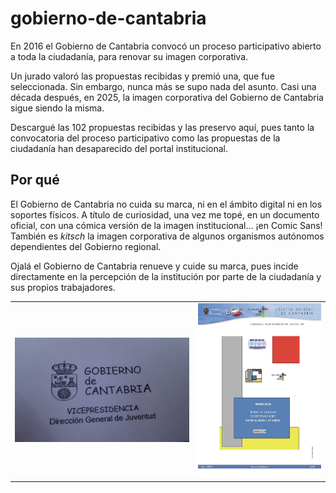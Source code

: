 # gobierno-de-cantabria

En 2016 el Gobierno de Cantabria convocó un proceso participativo abierto a toda la ciudadanía, para renovar su imagen corporativa.

Un jurado valoró las propuestas recibidas y premió una, que fue seleccionada. Sin embargo, nunca más se supo nada del asunto. Casi una década después, en 2025, la imagen corporativa del Gobierno de Cantabria sigue siendo la misma.

Descargué las 102 propuestas recibidas y las preservo aquí, pues tanto la convocatoria del proceso participativo como las propuestas de la ciudadanía han desaparecido del portal institucional.

## Por qué

El Gobierno de Cantabria no cuida su marca, ni en el ámbito digital ni en los soportes físicos. A título de curiosidad, una vez me topé, en un documento oficial, con una cómica versión de la imagen institucional… ¡en Comic Sans! También es _kitsch_ la imagen corporativa de algunos organismos autónomos dependientes del Gobierno regional.

Ojalá el Gobierno de Cantabria renueve y cuide su marca, pues incide directamente en la percepción de la institución por parte de la ciudadanía y sus propios trabajadores.

|                      |                |
| -------------------- | -------------- |
| ![](comic-sans.jpeg) | ![](mare.jpeg) |
